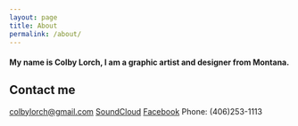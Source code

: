 ```yaml
---
layout: page
title: About
permalink: /about/
---
```

<!-- Dont know how to add an image of myself in a md file. Tragic.. -->
<!-- ![](images/ph6.jpg) -->

<!-- ### About Me -->

#### My name is Colby Lorch, I am a graphic artist and designer from Montana.

## Contact me

[colbylorch@gmail.com](mailto:colbylorch@gmail.com)
<a href="http://soundcloud.com/dbcl">SoundCloud</a>
<a href="http://facebook.com/">Facebook</a>
Phone: (406)253-1113
